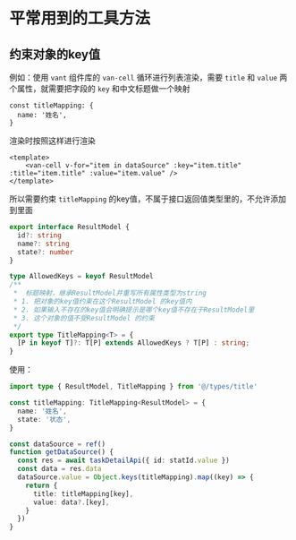 # 平常用到的工具方法

## 约束对象的key值

例如：使用 `vant` 组件库的 `van-cell` 循环进行列表渲染，需要 `title` 和 `value` 两个属性，就需要把字段的 `key` 和中文标题做一个映射

```JS
const titleMapping: {
  name: '姓名',
}
```

渲染时按照这样进行渲染

```vue
<template>
    <van-cell v-for="item in dataSource" :key="item.title" :title="item.title" :value="item.value" />
</template>
```

所以需要约束 `titleMapping` 的key值，不属于接口返回值类型里的，不允许添加到里面

```ts
export interface ResultModel {
  id?: string
  name?: string
  state?: number
}

type AllowedKeys = keyof ResultModel
/**
 *  标题映射，继承ResultModel并重写所有属性类型为string
 * 1. 把对象的key值约束在这个ResultModel 的key值内
 * 2. 如果输入不存在的key值会明确提示是哪个key值不存在于ResultModel里
 * 3. 这个对象的值不受ResultModel 的约束
 */
export type TitleMapping<T> = {
  [P in keyof T]?: T[P] extends AllowedKeys ? T[P] : string;
}
```

使用：

```ts
import type { ResultModel, TitleMapping } from '@/types/title'

const titleMapping: TitleMapping<ResultModel> = {
  name: '姓名',
  state: '状态',
}

const dataSource = ref()
function getDataSource() {
  const res = await taskDetailApi({ id: statId.value })
  const data = res.data
  dataSource.value = Object.keys(titleMapping).map((key) => {
    return {
      title: titleMapping[key],
      value: data?.[key],
    }
  })
}
```
